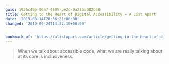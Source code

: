 ```yaml
---
guid: 1926c49b-96a7-4605-be2c-9a2fba002b58
title: Getting to the Heart of Digital Accessibility – A List Apart
date: '2019-08-14T20:36:21+00:00'
changed: '2019-09-24T14:32:10+00:00'


bookmark_of: 'https://alistapart.com/article/getting-to-the-heart-of-digital-accessibility/'
---
```


> When we talk about accessible code, what we are really talking about at its core is inclusiveness.
